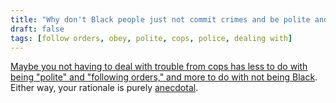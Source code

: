 ```yaml
---
title: "Why don't Black people just not commit crimes and be polite and follow orders when dealing with cops? Always seems to work for me."
draft: false
tags: [follow orders, obey, polite, cops, police, dealing with]
---
```


[Maybe you not having to deal with trouble from cops has less to do with being "polite" and "following orders," and more to do with not being Black](https://eji.org/racial-justice/presumption-guilt). Either way, your rationale is purely [anecdotal](https://en.wikipedia.org/wiki/Anecdotal_evidence).

